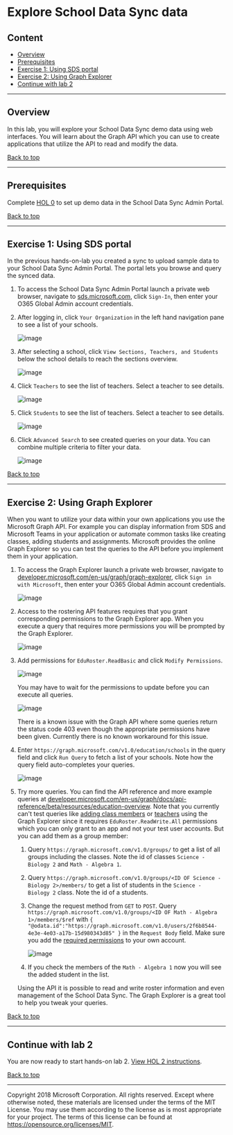# Explore School Data Sync data

## Content<a name="content"></a>
* [Overview](#overview)
* [Prerequisites](#prerequisites)
* [Exercise 1: Using SDS portal](#ex1)
* [Exercise 2: Using Graph Explorer](#ex2)
* [Continue with lab 2](#continue)

---

## Overview<a name="overview"></a>
In this lab, you will explore your School Data Sync demo data using web interfaces. You will learn about the Graph API which you can use to create applications that utilize the API to read and modify the data.

[Back to top](#content)

---

## Prerequisites<a name="prerequisites"></a>

Complete [HOL 0](./../HOL0) to set up demo data in the School Data Sync Admin Portal.

[Back to top](#content)

---

## Exercise 1: Using SDS portal<a name="ex1"></a>

In the previous hands-on-lab you created a sync to upload sample data to your School Data Sync Admin Portal. The portal lets you browse and query the synced data.

1. To access the School Data Sync Admin Portal launch a private web browser, navigate to [sds.microsoft.com](https://sds.microsoft.com), click `Sign-In`, then enter your O365 Global Admin account credentials.

1. After logging in, click `Your Organization` in the left hand navigation pane to see a list of your schools.

    ![image](./media/2018-07-17-12-52-00.jpg)

1. After selecting a school, click `View Sections, Teachers, and Students` below the school details to reach the sections overview.

    ![image](./media/2018-07-17-12-52-30.jpg)

1. Click `Teachers` to see the list of teachers. Select a teacher to see details.

    ![image](./media/2018-07-17-12-53-00.jpg)

1. Click `Students` to see the list of teachers. Select a teacher to see details.

    ![image](./media/2018-07-17-12-54-00.jpg)

1. Click `Advanced Search` to see created queries on your data. You can combine multiple criteria to filter your data.

    ![image](./media/2018-07-17-13-16-00.jpg)

[Back to top](#content)

---

## Exercise 2: Using Graph Explorer<a name="ex2"></a>

When you want to utilize your data within your own applications you use the Microsoft Graph API. For example you can display information from SDS and Microsoft Teams in your application or automate common tasks like creating classes, adding students and assignments. Microsoft provides the online Graph Explorer so you can test the queries to the API before you implement them in your application.

1. To access the Graph Explorer launch a private web browser, navigate to [developer.microsoft.com/en-us/graph/graph-explorer](https://developer.microsoft.com/en-us/graph/graph-explorer), click `Sign in with Microsoft`, then enter your O365 Global Admin account credentials.

    ![image](./media/2018-07-17-13-47-00.jpg)

1. Access to the rostering API features requires that you grant corresponding permissions to the Graph Explorer app. When you execute a query that requires more permissions you will be prompted by the Graph Explorer.

    ![image](./media/2018-07-17-16-04-00.jpg)

1. Add permissions for `EduRoster.ReadBasic` and click `Modify Permissions`.

    ![image](./media/2018-07-17-16-06-00.jpg)

    You may have to wait for the permissions to update before you can execute all queries.

    ![image](./media/2018-07-17-12-12-00.jpg)

    There is a known issue with the Graph API where some queries return the status code 403 even though the appropriate permissions have been given. Currently there is no known workaround for this issue.

1. Enter `https://graph.microsoft.com/v1.0/education/schools` in the query field and click `Run Query` to fetch a list of your schools. Note how the query field auto-completes your queries.

    ![image](./media/2018-07-17-12-15-00.jpg)

1. Try more queries. You can find the API reference and more example queries at [developer.microsoft.com/en-us/graph/docs/api-reference/beta/resources/education-overview](https://developer.microsoft.com/en-us/graph/docs/api-reference/beta/resources/education-overview). Note that you currently can't test queries like [adding class members](https://developer.microsoft.com/en-us/graph/docs/api-reference/beta/api/educationclass_post_members) or [teachers](https://developer.microsoft.com/en-us/graph/docs/api-reference/beta/api/educationclass_post_teachers) using the Graph Explorer since it requires `EduRoster.ReadWrite.All` permissions which you can only grant to an app and not your test user accounts. But you can add them as a group member:

    1. Query `https://graph.microsoft.com/v1.0/groups/` to get a list of all groups including the classes. Note the id of classes `Science - Biology 2` and `Math - Algebra 1`.

    1. Query `https://graph.microsoft.com/v1.0/groups/<ID OF Science - Biology 2>/members/` to get a list of students in the `Science - Biology 2` class. Note the id of a students.

    1. Change the request method from `GET` to `POST`. Query `https://graph.microsoft.com/v1.0/groups/<ID OF Math - Algebra 1>/members/$ref` with `{ "@odata.id":"https://graph.microsoft.com/v1.0/users/2f6b8544-4e3e-4e03-a17b-15d980343d85" }` in the `Request Body` field. Make sure you add the [required permissions](https://developer.microsoft.com/en-us/graph/docs/api-reference/v1.0/api/group_post_members) to your own account.

        ![image](./media/2018-11-16-15-54-00.jpg)

    1. If you check the members of the `Math - Algebra 1` now you will see the added student in the list.

    Using the API it is possible to read and write roster information and even management of the School Data Sync. The Graph Explorer is a great tool to help you tweak your queries.

[Back to top](#content)

---

## Continue with lab 2<a name="continue"></a>

You are now ready to start hands-on lab 2. [View HOL 2 instructions](../HOL2).

[Back to top](#content)

---

Copyright 2018 Microsoft Corporation. All rights reserved. Except where otherwise noted, these materials are licensed under the terms of the MIT License. You may use them according to the license as is most appropriate for your project. The terms of this license can be found at https://opensource.org/licenses/MIT.